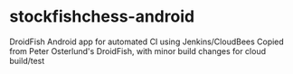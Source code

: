 stockfishchess-android
========================

DroidFish Android app for automated CI using Jenkins/CloudBees
Copied from Peter Osterlund's DroidFish, with minor build changes for cloud build/test
